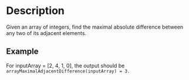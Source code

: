 # Description

Given an array of integers, find the maximal absolute difference between any two of its adjacent elements.

## Example

For inputArray = [2, 4, 1, 0], the output should be
`arrayMaximalAdjacentDifference(inputArray) = 3.`

